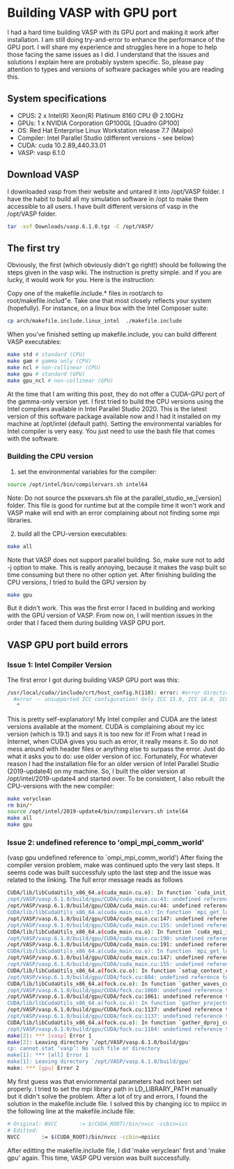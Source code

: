 # Building VASP with GPU port

I had a hard time building VASP with its GPU port and making it work after installation. I am still doing try-and-error to enhance the performance of the GPU port. I will share my experience and struggles here in a hope to help those facing the same issues as I did. I understand that the issues and solutions I explain here are probably system specific. So, please pay attention to types and versions of software packages while you are reading this.

## System specifications
- CPUS: 2 x Intel(R) Xeon(R) Platinum 8160 CPU @ 2.10GHz
- GPUs: 1 x NVIDIA Corporation GP100GL [Quadro GP100]
- OS: Red Hat Enterprise Linux Workstation release 7.7 (Maipo)
- Compiler: Intel Parallel Studio (different versions - see below)
- CUDA: cuda 10.2.89_440.33.01
- VASP: vasp 6.1.0


## Download VASP
I downloaded vasp from their website and untared it into /opt/VASP folder. I have the habit to build all my simulation software in /opt to make them accessible to all users. I have built different versions of vasp in the /opt/VASP folder. 

``` bash
tar -xvf Downloads/vasp.6.1.0.tgz -C /opt/VASP/  
```

## The first try
Obviously, the first (which obviously didn't go right!) should be following the steps given in the vasp wiki. The instruction is pretty simple. and if you are lucky, it would work for you. Here is the instruction:

Copy one of the makefile.include.* files in root/arch to root/makefile.includ"e. Take one that most closely reflects your system (hopefully). For instance, on a linux box with the Intel Composer suite:

``` bash
cp arch/makefile.include.linux_intel  ./makefile.include
```

When you've finished setting up makefile.include, you can build different VASP executables:

``` bash
make std # standard (CPU) 
make gam # gamma only (CPU)
make ncl # non-collinear (CPU)
make gpu # standard (GPU)
make gpu_ncl # non-collinear (GPU)
```

At the time that I am writing this post, they do not offer a CUDA-GPU port of the gamma-only version yet. I first tried to build the CPU versions using the Intel compilers available in Intel Parallel Studio 2020. This is the latest version of this software package available now and I had it installed on my machine at /opt/intel (default path). Setting the environmental variables for Intel compiler is very easy. You just need to use the bash file that comes with the software.

### Building the CPU version
1. set the environmental variables for the compiler:

``` bash
source /opt/intel/bin/compilervars.sh intel64
```

Note: Do not source the psxevars.sh file at the parallel_studio_xe_[version] folder. This file is good for runtime but at the compile time it won't work and VASP make will end with an error complaining about not finding some mpi libraries. 

2. build all the CPU-version executables:

``` bash
make all
```

Note that VASP does not support parallel building. So, make sure not to add -j option to make. This is really annoying, because it makes the vasp built so time consuming but there no other option yet. After finishing building the CPU versions, I tried to build the GPU version by

``` bash
make gpu
```

But it didn't work. This was the first error I faced in building and working with the GPU version of VASP. From now on, I will mention issues in the order that I faced them during building VASP GPU port.

## VASP GPU port build errors 

### Issue 1: Intel Compiler Version
The first error I got during building VASP GPU port was this:

``` bash
/usr/local/cuda//include/crt/host_config.h(110): error: #error directive: -- unsupported ICC configuration! Only ICC 15.0, ICC 16.0, ICC 17.0, ICC 18.0 and ICC 19.0 on Linux x86_64 are supported!
  #error -- unsupported ICC configuration! Only ICC 15.0, ICC 16.0, ICC 17.0, ICC 18.0 and ICC 19.0 on Linux x86_64 are supported!
   ^
```

This is pretty self-explanatory! My Intel compiler and CUDA are the latest versions available at the moment. CUDA is complaining about my icc version (which is 19.1) and says it is too new for it! From what I read in Internet, when CUDA gives you such as error, it really means it. So do not mess around with header files or anything else to surpass the error. Just do what it asks you to do: use older version of icc. Fortunately, For whatever reason I had the installation file for an older version of Intel Parallel Studio (2019-update4) on my machine. So, I built the older version at /opt/intel/2019-update4 and started over. To be consistent, I also rebuilt the CPU-versions with the new compiler:

``` bash
make veryclean
rm bin/*
source /opt/intel/2019-update4/bin/compilervars.sh intel64
make all
make gpu
```

### Issue 2:  undefined reference to 'ompi_mpi_comm_world'
(vasp gpu undefined reference to `ompi_mpi_comm_world')
After fixing the compiler version problem, make was continued upto the very last steps. It seems code was built successfuly upto the last step and the issue was related to the linking. The full error message reads as follows

``` bash
CUDA/lib/libCudaUtils_x86_64.a(cuda_main.cu.o): In function `cuda_init_C':
/opt/VASP/vasp.6.1.0/build/gpu/CUDA/cuda_main.cu:43: undefined reference to `ompi_mpi_comm_world'
/opt/VASP/vasp.6.1.0/build/gpu/CUDA/cuda_main.cu:44: undefined reference to `ompi_mpi_comm_world'
CUDA/lib/libCudaUtils_x86_64.a(cuda_main.cu.o): In function `mpi_get_local_rank(int*, int*)':
/opt/VASP/vasp.6.1.0/build/gpu/CUDA/cuda_main.cu:147: undefined reference to `ompi_mpi_comm_world'
/opt/VASP/vasp.6.1.0/build/gpu/CUDA/cuda_main.cu:155: undefined reference to `ompi_mpi_char'
CUDA/lib/libCudaUtils_x86_64.a(cuda_main.cu.o): In function `cuda_mpi_init_C':
/opt/VASP/vasp.6.1.0/build/gpu/CUDA/cuda_main.cu:190: undefined reference to `ompi_mpi_comm_world'
/opt/VASP/vasp.6.1.0/build/gpu/CUDA/cuda_main.cu:191: undefined reference to `ompi_mpi_comm_world'
CUDA/lib/libCudaUtils_x86_64.a(cuda_main.cu.o): In function `mpi_get_local_rank(int*, int*)':
/opt/VASP/vasp.6.1.0/build/gpu/CUDA/cuda_main.cu:147: undefined reference to `ompi_mpi_comm_world'
/opt/VASP/vasp.6.1.0/build/gpu/CUDA/cuda_main.cu:155: undefined reference to `ompi_mpi_char'
CUDA/lib/libCudaUtils_x86_64.a(fock.cu.o): In function `setup_context_cu_C':
/opt/VASP/vasp.6.1.0/build/gpu/CUDA/fock.cu:884: undefined reference to `MPI_Comm_f2c'
CUDA/lib/libCudaUtils_x86_64.a(fock.cu.o): In function `gather_waves_cu_C':
/opt/VASP/vasp.6.1.0/build/gpu/CUDA/fock.cu:1060: undefined reference to `ompi_mpi_double'
/opt/VASP/vasp.6.1.0/build/gpu/CUDA/fock.cu:1061: undefined reference to `ompi_mpi_double'
CUDA/lib/libCudaUtils_x86_64.a(fock.cu.o): In function `gather_projectors_cu_C':
/opt/VASP/vasp.6.1.0/build/gpu/CUDA/fock.cu:1137: undefined reference to `ompi_mpi_double'
/opt/VASP/vasp.6.1.0/build/gpu/CUDA/fock.cu:1137: undefined reference to `ompi_mpi_op_sum'
CUDA/lib/libCudaUtils_x86_64.a(fock.cu.o): In function `gather_dproj_cu_C':
/opt/VASP/vasp.6.1.0/build/gpu/CUDA/fock.cu:1184: undefined reference to `ompi_mpi_double'
make[2]: *** [vasp] Error 1
make[2]: Leaving directory `/opt/VASP/vasp.6.1.0/build/gpu'
cp: cannot stat ‘vasp’: No such file or directory
make[1]: *** [all] Error 1
make[1]: Leaving directory `/opt/VASP/vasp.6.1.0/build/gpu'
make: *** [gpu] Error 2
```
My first guess was that enviornmental parameters had not been set properly. I tried to set the mpi library path in LD_LIBRARY_PATH manually but it didn't solve the problem. After a lot of try and errors, I found the solution in the makefile.include file. I solved this by changing icc to mpiicc in the following line at the makefile.include file:

``` bash
# Original: NVCC       := $(CUDA_ROOT)/bin/nvcc -ccbin=icc
# Editted:
NVCC       := $(CUDA_ROOT)/bin/nvcc -ccbin=mpiicc
```

After editting the makefile.include file, I did 'make veryclean' first and 'make gpu' again. This time, VASP GPU version was built successfully. 
